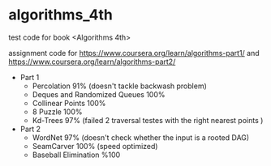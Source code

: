 # algorithms_4th
 test code for book <Algorithms 4th>

 
 assignment code for https://www.coursera.org/learn/algorithms-part1/ and https://www.coursera.org/learn/algorithms-part2/

- Part 1
    - Percolation 91% (doesn't tackle backwash problem)
    - Deques and Randomized Queues 100%
    - Collinear Points 100%
    - 8 Puzzle 100%
    - Kd-Trees 97% (failed 2 traversal testes with the right nearest points )
- Part 2
    - WordNet 97% (doesn't check whether the input is a rooted DAG)
    - SeamCarver 100% (speed optimized)
    - Baseball Elimination %100
    